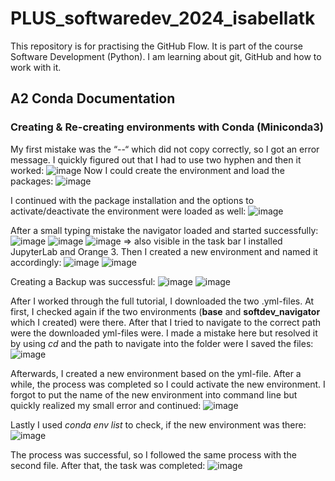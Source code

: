 # PLUS_softwaredev_2024_isabellatk
This repository is for practising the GitHub Flow. It is part of the course Software Development (Python).
I am learning about git, GitHub and how to work with it.

## A2 Conda Documentation
### Creating & Re-creating environments with Conda (Miniconda3)

My first mistake was the “--“ which did not copy correctly, so I got an error message. I quickly figured out that I had to use two hyphen and then it worked:
 ![image](https://github.com/isabellatk/PLUS_softwaredev_2024_isabellatk/assets/162346111/39348e37-68fb-4cc2-8ad1-8a44720398f5)
Now I could create the environment and load the packages:
![image](https://github.com/isabellatk/PLUS_softwaredev_2024_isabellatk/assets/162346111/5dcd2349-5cf0-4a70-83af-b31f355ee034)

I continued with the package installation and the options to activate/deactivate the environment were loaded as well:
![image](https://github.com/isabellatk/PLUS_softwaredev_2024_isabellatk/assets/162346111/56bb90fc-c7de-46bf-9e11-43b7fc7812f5)

After a small typing mistake the navigator loaded and started successfully:
![image](https://github.com/isabellatk/PLUS_softwaredev_2024_isabellatk/assets/162346111/cf458535-5016-445a-abdf-a492c7ff5b6a)
![image](https://github.com/isabellatk/PLUS_softwaredev_2024_isabellatk/assets/162346111/2f905821-b123-4f14-8d41-eeb87409ef6c)
  ![image](https://github.com/isabellatk/PLUS_softwaredev_2024_isabellatk/assets/162346111/416f050b-a1b2-42df-a546-41e4051507a7)
=> also visible in the task bar
I installed JupyterLab and Orange 3.
Then I created a new environment and named it accordingly:
![image](https://github.com/isabellatk/PLUS_softwaredev_2024_isabellatk/assets/162346111/58abd060-8231-4d32-8042-3cf7b9536361)
![image](https://github.com/isabellatk/PLUS_softwaredev_2024_isabellatk/assets/162346111/67bd465c-1b37-442d-a06d-c029bae1c618)

Creating a Backup was successful:
![image](https://github.com/isabellatk/PLUS_softwaredev_2024_isabellatk/assets/162346111/1d153e75-6d8c-4f8b-8af5-f769f2b3f935)
![image](https://github.com/isabellatk/PLUS_softwaredev_2024_isabellatk/assets/162346111/67e23b9f-9fd3-4381-bb17-e8ac50ac7ed4)

After I worked through the full tutorial, I downloaded the two .yml-files.
At first, I checked again if the two environments (**base** and **softdev_navigator** which I created) were there. After that I tried to navigate to the correct path were the downloaded yml-files were. I made a mistake here but resolved it by using *cd* and the path to navigate into the folder were I saved the files:
![image](https://github.com/isabellatk/PLUS_softwaredev_2024_isabellatk/assets/162346111/1a777673-1288-4d35-b629-85e28c22ae0c)

Afterwards, I created a new environment based on the yml-file. After a while, the process was completed so I could activate the new environment. I forgot to put the name of the new environment into command line but quickly realized my small error and continued:
![image](https://github.com/isabellatk/PLUS_softwaredev_2024_isabellatk/assets/162346111/b83e4597-31ba-42c4-915f-d84d7def8d2a)

Lastly I used *conda env list* to check, if the new environment was there:
 ![image](https://github.com/isabellatk/PLUS_softwaredev_2024_isabellatk/assets/162346111/56b92161-0361-4667-a29b-ce783f62e229)

The process was successful, so I followed the same process with the second file. After that, the task was completed: 
![image](https://github.com/isabellatk/PLUS_softwaredev_2024_isabellatk/assets/162346111/47070cd5-84cd-42b7-a0d4-af61b3a3bd5f)
